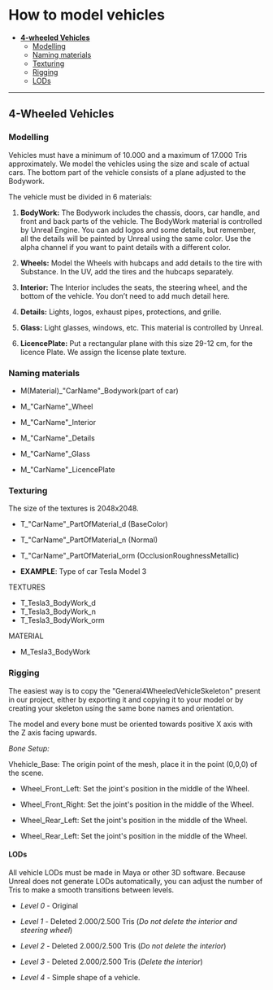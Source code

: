 # How to model vehicles

*   [__4-wheeled Vehicles__](#4-wheeled-vehicles)  
	*   [Modelling](#modelling)  
	*   [Naming materials](#naming-materials)  
	*   [Texturing](#texturing)  
	*   [Rigging](#rigging)  
	*   [LODs](#lods)  

---
## 4-Wheeled Vehicles

### Modelling

Vehicles must have a minimum of 10.000 and a maximum of 17.000 Tris
approximately. We model the vehicles using the size and scale of actual cars.
The bottom part of the vehicle consists of a plane adjusted to the Bodywork.

The vehicle must be divided in 6 materials:

  1. **BodyWork:**
    The Bodywork includes the chassis, doors, car handle, and front and back
    parts of the vehicle. The BodyWork material is controlled by Unreal Engine.
    You can add logos and some details, but remember, all the details will be
    painted by Unreal using the same color. Use the alpha channel if you want to
    paint details with a different color.

  2. **Wheels:**
    Model the Wheels with hubcaps and add details to the tire with Substance. In
    the UV, add the tires and the hubcaps separately.

  3. **Interior:**
    The Interior includes the seats, the steering wheel, and the bottom of the
    vehicle. You don’t need to add much detail here.

  4. **Details:**
    Lights, logos, exhaust pipes, protections, and grille.

  5. **Glass:**
    Light glasses, windows, etc. This material is controlled by Unreal.

  6. **LicencePlate:**
    Put a rectangular plane with this size 29-12 cm, for the licence Plate. 
    We assign the license plate texture.

### Naming materials

* M(Material)_"CarName"_Bodywork(part of car)

* M_"CarName"_Wheel

* M_"CarName"_Interior

* M_"CarName"_Details

* M_"CarName"_Glass

* M_"CarName"_LicencePlate

### Texturing

The size of the textures is 2048x2048.

* T_"CarName"_PartOfMaterial_d (BaseColor)

* T_"CarName"_PartOfMaterial_n (Normal)

* T_"CarName"_PartOfMaterial_orm (OcclusionRoughnessMetallic)

* **EXAMPLE**:
Type of car Tesla Model 3

TEXTURES
* T_Tesla3_BodyWork_d
* T_Tesla3_BodyWork_n
* T_Tesla3_BodyWork_orm

MATERIAL
* M_Tesla3_BodyWork

### Rigging

The easiest way is to copy the "General4WheeledVehicleSkeleton" present in our project,
either by exporting it and copying it to your model or by creating your skeleton
using the same bone names and orientation.

The model and every bone must be oriented towards positive X axis with the Z
axis facing upwards.

_Bone Setup:_

Vhehicle_Base: The origin point of the mesh, place it in the point (0,0,0) of the scene.

* Wheel_Front_Left: Set the joint's position in the middle of the Wheel.

* Wheel_Front_Right: Set the joint's position in the middle of the Wheel.

* Wheel_Rear_Left: Set the joint's position in the middle of the Wheel.

* Wheel_Rear_Left: Set the joint's position in the middle of the Wheel.

#### LODs

All vehicle LODs must be made in Maya or other 3D software. Because Unreal does
not generate LODs automatically, you can adjust the number of Tris to make a
smooth transitions between levels.

* _Level 0_ - Original

* _Level 1_ - Deleted 2.000/2.500 Tris (_Do not delete the interior and steering wheel_)

* _Level 2_ - Deleted 2.000/2.500 Tris (_Do not delete the interior_)

* _Level 3_ - Deleted 2.000/2.500 Tris (_Delete the interior_)

* _Level 4_ - Simple shape of a vehicle.
